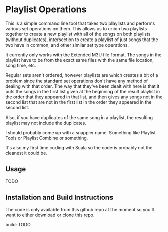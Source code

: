# Playlist Operations

This is a simple command line tool that takes two playlists and performs various set operations on them. This allows us to union two playlists together to create a new playlist with all of the songs on both playlists (without duplicates), intersection to create a playlist of just songs that the two have in common, and other similar set type operations.

It currently only works with the Extended M3U file format. The songs in the playlist have to be from the exact same files with the same file location, song time, etc.

Regular sets aren't ordered, however playlists are which creates a bit of a problem since the standard set operations don't have any method of dealing with that order. The way that they've been dealt with here is that it puts the songs in the first list given at the beginning of the result playlist in the order that they appeared in that list, and then gives any songs not in the second list that are not in the first list in the order they appeared in the second list.

Also, if you have duplicates of the same song in a playlist, the resulting playlist may not include the duplicates.

I should probably come up with a snappier name. Something like Playlist Tools or Playlist Combine or something.

It's also my first time coding with Scala so the code is probably not the cleanest it could be.

## Usage

TODO

## Installation and Build Instructions

The code is only available from this github repo at the moment so you'll want to either download or clone this repo.

build: TODO
